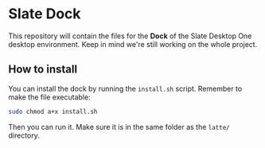 # Slate Dock
This repository will contain the files for the **Dock** of the Slate Desktop One desktop environment.
Keep in mind we're still working on the whole project.

## How to install 
You can install the dock by running the `install.sh` script. Remember to make the file executable:

```bash
sudo chmod a+x install.sh
```

Then you can run it.
Make sure it is in the same folder as the `latte/` directory.
